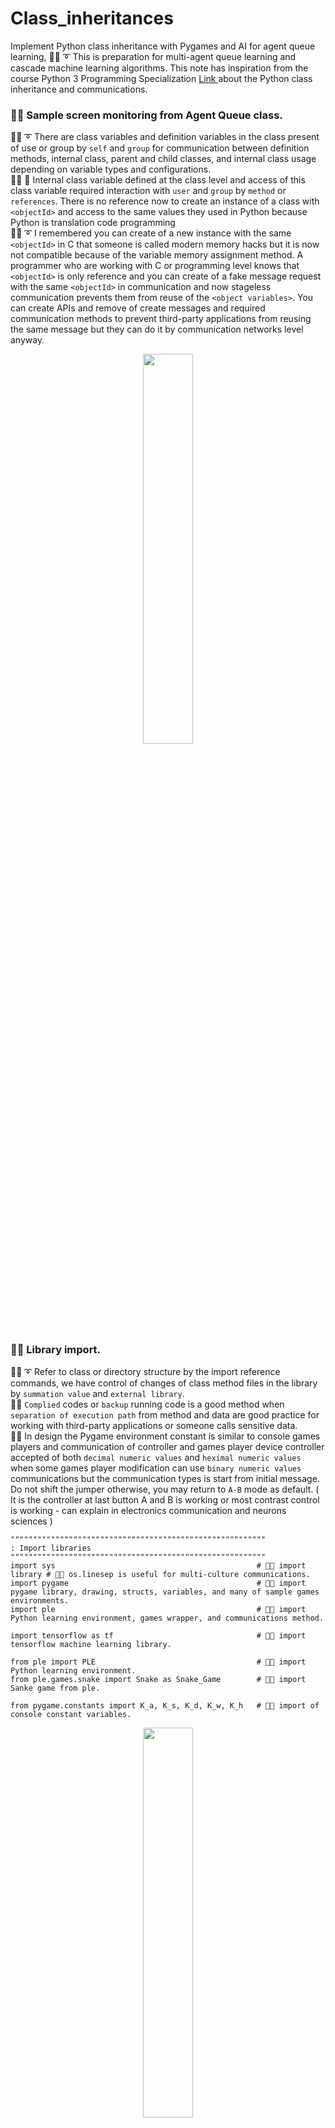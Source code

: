 # Class_inheritances
Implement Python class inheritance with Pygames and AI for agent queue learning, 🐑💬 ➰ This is preparation for multi-agent queue learning and cascade machine learning algorithms. This note has inspiration from the course Python 3 Programming Specialization [ Link ]( https://coursera.org/share/ba047d1c5738f9bba3b08a5ac883569d ) about the Python class inheritance and communications.

### 🧸💬 Sample screen monitoring from Agent Queue class.

🐑💬 ➰ There are class variables and definition variables in the class present of use or group by ```self``` and ```group``` for communication between definition methods, internal class, parent and child classes, and internal class usage depending on variable types and configurations. </br>
👧💬 🎈 Internal class variable defined at the class level and access of this class variable required interaction with ```user``` and ```group``` by ```method``` or ```references```. There is no reference now to create an instance of a class with ```<objectId>``` and access to the same values they used in Python because Python is translation code programming </br>
🐑💬 ➰ I remembered you can create of a new instance with the same ```<objectId>``` in C that someone is called modern memory hacks but it is now not compatible because of the variable memory assignment method. A programmer who are working with C or programming level knows that ```<objectId>``` is only reference and you can create of a fake message request with the same ```<objectId>``` in communication and now stageless communication prevents them from reuse of the ```<object variables>```. You can create APIs and remove of create messages and required communication methods to prevent third-party applications from reusing the same message but they can do it by communication networks level anyway. </br>

<p align="center" width="100%">
    <img width="40%" src="https://github.com/jkaewprateep/Class_inheritances/blob/main/player_location.png">
</p>

### 🧸💬 Library import.

🐑💬 ➰ Refer to class or directory structure by the import reference commands, we have control of changes of class method files in the library by ```summation value``` and ```external library```. </br>
🦭💬 ```Complied``` codes or ```backup``` running code is a good method when ```separation of execution path``` from method and data are good practice for working with third-party applications or someone calls sensitive data. </br>
🐐💬 In design the Pygame environment constant is similar to console games players and communication of controller and games player device controller accepted of both ```decimal numeric values``` and ```heximal numeric values``` when some games player modification can use ```binary numeric values``` communications but the communication types is start from initial message. Do not shift the jumper otherwise, you may return to ```A-B``` mode as default. ( It is the controller at last button A and B is working or most contrast control is working - can explain in electronics communication and neurons sciences ) </br>

```
"""""""""""""""""""""""""""""""""""""""""""""""""""""""""
: Import libraries
"""""""""""""""""""""""""""""""""""""""""""""""""""""""""
import sys                                             # 🧸💬 import library # 🧸💬 os.linesep is useful for multi-culture communications.
import pygame                                          # 🧸💬 import pygame library, drawing, structs, variables, and many of sample games environments.
import ple                                             # 🧸💬 import Python learning environment, games wrapper, and communications method.

import tensorflow as tf                                # 🧸💬 import tensorflow machine learning library.

from ple import PLE                                    # 🧸💬 import Python learning environment.
from ple.games.snake import Snake as Snake_Game        # 🧸💬 import Sanke game from ple.

from pygame.constants import K_a, K_s, K_d, K_w, K_h   # 🧸💬 import of console constant variables.
```

<p align="center" width="100%">
    <img width="40%" src="https://github.com/jkaewprateep/Class_inheritances/blob/main/pulse%20code%20modulation.png">
</p>

👧💬 🎈 ```Pluse code modulation``` or ```time-shifted channel``` was developed by Nintendo and distributed during our youth time, long years after supporting of the government they launched the games players ```Nintendo PlayStation``` . </br>
🐑💬 ➰ This may be the event called ```time capsules ``` because of the ability to recover communication messages and transfer rates vary by device negotiation compatibilities. In the ```time capsules``` can store validation matrixes and summary values of the designed communication channel's message you can categorize and summarize computer players for their actions responses and feedback as in console games players save CPU time process when the console box use compatibilities specification for decrypted communication message and response. Of course, random variances create a of variety actions and possibilities by the actions played. </br>

### 🧸💬 Global project variables.

🧸💬 We like to create constructs to manage variables and transform value, looking into micro-controller devices and PLC application programming we would like to define the response variables and interfaces before constructing a method for communication because of the same behavior inherited from Nintendo. </br>
🐑💬 ➰ The number of frames is only a number it does not require a large value since the communication is still online and happens. </br>

```
"""""""""""""""""""""""""""""""""""""""""""""""""""""""""
: Variables
"""""""""""""""""""""""""""""""""""""""""""""""""""""""""
actions = { "none_1": K_h, "left_1": K_a, "down_1": K_s, "right1": K_d, "up___1": K_w }
nb_frames = 100000000000
```

### 🧸💬 Create a learning environment.

🐨🎁🎵🎶 In a learning environment is an application with the construct of possible variables they are setup sample the Half-life games for modern environment simulation games and modification games are defined construct variables from the learning environment application games. They are also called ```learning environments``` . 👤🗯️ ```ไปเรียนแม่‼️```

```
"""""""""""""""""""""""""""""""""""""""""""""""""""""""""
: Environment
"""""""""""""""""""""""""""""""""""""""""""""""""""""""""
game_console = Snake_Game(width=512, height=512, init_length=3);            # 🧸💬 Create instance of class environment with initial values.
p = PLE(game_console, fps=30, display_screen=True, reward_values={})        # 🧸💬 Reflecter, there are many type of reflectors including
                                                                            # 🧸💬 screen environment, matrix environment, linear and
                                                                            # 🧸💬 logarithms and printter communications.
p.init()                                                                    # 🧸💬 Initialize

obs = p.getScreenRGB()                                                      # 🧸💬 Sample of screen arrays return value collection.
```

### 🧸💬 Snake player class implementation
```
"""""""""""""""""""""""""""""""""""""""""""""""""""""""""
: Class / Functions
"""""""""""""""""""""""""""""""""""""""""""""""""""""""""
class Snake():

    def __init__ ( self, name ):
        self.name = name;
        self.snake_head_x = None;
        self.snake_head_y = None;
        self.food_x = None;
        self.food_y = None;
        self.snake_body = [];
        self.snake_body_pos = [];
        
        ###
        self.dist_x = None;
        self.dist_y = None;       
        self.previous_dist_x = None;
        self.previous_dist_y = None;
        
        return
    
    def __call__( self ):
        self.read_gamestate();
        
        return
    
    def read_gamestate( self ):
        gamestate = p.getGameState( );
        
        self.snake_head_x = gamestate["snake_head_x"];
        self.snake_head_y = gamestate["snake_head_y"];
        self.food_x = gamestate["food_x"];
        self.food_y = gamestate["food_y"];
        self.snake_body = gamestate["snake_body"];
        self.snake_body_pos = gamestate["snake_body_pos"];
        
        self.previous_dist_x = self.dist_x;
        self.previous_dist_y = self.dist_y;
        self.dist_x = self.snake_head_x - self.food_x;
        self.dist_y = self.snake_head_y - self.food_y;
        
        ###
        if not self.previous_dist_x :
            self.previous_dist_x = 0;
        if not self.dist_x :
            self.dist_x = 0;
        if not self.previous_dist_y :
            self.previous_dist_y = 0;
        if not self.dist_y :
            self.dist_y = 0;

        return
        
    def get_head_x( self ):
        
        return self.snake_head_x;
        
    def get_head_y( self ):
        
        return self.snake_head_y;
        
    def get_food_x( self ):
    
        return self.food_x;
        
    def get_food_y( self ):
    
        return self.food_y;
        
    def get_distance_x( self ):
    
        return self.dist_x;
        
    def get_distance_y( self ):
    
        return self.dist_y;
        
        
    def get_snakebody( self ):
    
        return self.snake_body;
        
    def get_snakebody_pos( self ):
    
        return self.snake_body_pos;
        
        
    def get_possibleactions( self ):

            
        # ...
    
        return K_h;
```

### 🧸💬 Agent Queue class implementation
```
class AgentQueue():

    def __init__ ( self, name ):
        self.name = name;
        self.reward = 0;
        self.step = 0;
        
        ###
        self.new_Snake = Snake( "Snake_01" );
    
        return
    
    def next_step( self, action ):
        self.reward = p.act( action )
        self.step = self.step + 1;
    
        return
        
    def game_over( self ):
        self.reward = 0;
        self.step = 0;
    
        return
        
    def read_gamestate( self ):

        distance_x = self.new_Snake.get_distance_x();
        distance_y = self.new_Snake.get_distance_y();
        
        print( f"distance x: { distance_x } distance y: { distance_y }" );

        return
```

### 🧸💬 Running tasks iterations.
```
"""""""""""""""""""""""""""""""""""""""""""""""""""""""""
: Tasks
"""""""""""""""""""""""""""""""""""""""""""""""""""""""""
new_snake = AgentQueue( "Snake_01" );

for i in range(nb_frames):

    if p.game_over():
        p.init();
        p.reset_game();
        new_snake.game_over();

    input("...")

    possible_actions = new_snake.new_Snake.get_possibleactions();
    
    print( [ x for (x, y) in list(actions.items()) if y == possible_actions ] )
    new_snake.next_step( possible_actions ); 
```
